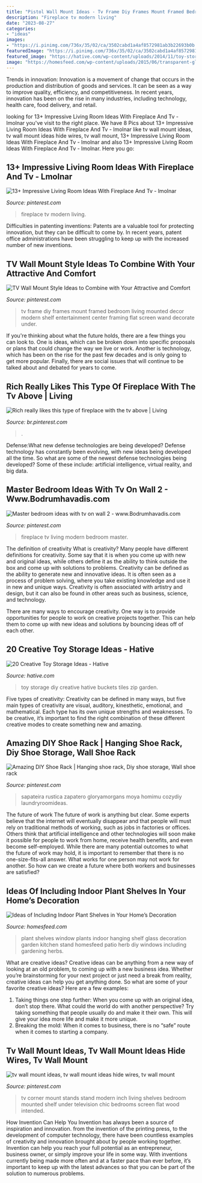 ```yaml
---
title: "Pistol Wall Mount Ideas - Tv Frame Diy Frames Mount Framed Bedroom Living Mounted Decor Modern Shelf Entertainment Center Framing Flat Screen Wand Decorate Under"
description: "Fireplace tv modern living"
date: "2023-08-27"
categories:
- "ideas"
images:
- "https://i.pinimg.com/736x/35/02/ca/3502cabd1a4af8572981ab3b22693b0b.jpg"
featuredImage: "https://i.pinimg.com/736x/35/02/ca/3502cabd1a4af8572981ab3b22693b0b.jpg"
featured_image: "https://hative.com/wp-content/uploads/2014/11/toy-storage-ideas/7-buckets-and-zip-tiles-as-diy-toy-storage.jpg"
image: "https://homesfeed.com/wp-content/uploads/2015/06/transparent-glass-plant-shelves-near-the-glass-window.jpg"
---
```



Trends in innovation:
Innovation is a movement of change that occurs in the production and distribution of goods and services. It can be seen as a way to improve quality, efficiency, and competitiveness. In recent years, innovation has been on the rise in many industries, including technology, health care, food delivery, and retail.

	

		
looking for 13+ Impressive Living Room Ideas With Fireplace And Tv - lmolnar you've visit to the right place. We have 8 Pics about 13+ Impressive Living Room Ideas With Fireplace And Tv - lmolnar like tv wall mount ideas, tv wall mount ideas hide wires, tv wall mount, 13+ Impressive Living Room Ideas With Fireplace And Tv - lmolnar and also 13+ Impressive Living Room Ideas With Fireplace And Tv - lmolnar. Here you go:
		
    
## 13+ Impressive Living Room Ideas With Fireplace And Tv - Lmolnar

<img loading=lazy src="https://i.pinimg.com/736x/35/e1/a8/35e1a81341adfe9cb6ef6367b0cc36c4.jpg" onerror="this.onerror=null;this.src='https://tse3.mm.bing.net/th?id=OIP.YVG9_mKlSO2BuN2Df7iOVAHaJQ&amp;pid=15.1';" alt="13+ Impressive Living Room Ideas With Fireplace And Tv - lmolnar">

_Source: pinterest.com_

>fireplace tv modern living. 

	

Difficulties in patenting inventions:
Patents are a valuable tool for protecting innovation, but they can be difficult to come by. In recent years, patent office administrations have been struggling to keep up with the increased number of new inventions.

    
## TV Wall Mount Style Ideas To Combine With Your Attractive And Comfort

<img loading=lazy src="https://i.pinimg.com/736x/d1/dc/43/d1dc438fed075a970b5049e6bf51c084--frame-tv-frames-on-wall.jpg?b=t" onerror="this.onerror=null;this.src='https://tse4.mm.bing.net/th?id=OIP.y4jVmgh2EmG-L6_YUQTNLwHaJ3&amp;pid=15.1';" alt="TV Wall Mount Style Ideas to Combine with Your Attractive and Comfort">

_Source: pinterest.com_

>tv frame diy frames mount framed bedroom living mounted decor modern shelf entertainment center framing flat screen wand decorate under. 

	

If you're thinking about what the future holds, there are a few things you can look to. One is ideas, which can be broken down into specific proposals or plans that could change the way we live or work. Another is technology, which has been on the rise for the past few decades and is only going to get more popular. Finally, there are social issues that will continue to be talked about and debated for years to come.

    
## Rich Really Likes This Type Of Fireplace With The Tv Above | Living

<img loading=lazy src="https://i.pinimg.com/736x/35/02/ca/3502cabd1a4af8572981ab3b22693b0b.jpg" onerror="this.onerror=null;this.src='https://tse2.mm.bing.net/th?id=OIP.1ocQREa_zwOMaa_ZTIqZzQHaNK&amp;pid=15.1';" alt="Rich really likes this type of fireplace with the tv above | Living">

_Source: br.pinterest.com_

>. 

	

Defense:What new defense technologies are being developed?
Defense technology has constantly been evolving, with new ideas being developed all the time. So what are some of the newest defense technologies being developed? Some of these include: artificial intelligence, virtual reality, and big data.

    
## Master Bedroom Ideas With Tv On Wall 2 - Www.Bodrumhavadis.com

<img loading=lazy src="https://i.pinimg.com/736x/fc/d8/c7/fcd8c7d6b4cc1bfe734d19a1313d809e.jpg" onerror="this.onerror=null;this.src='https://tse3.mm.bing.net/th?id=OIP.JErm-FVKJD5OAO8vVpD8XwHaL3&amp;pid=15.1';" alt="Master bedroom ideas with tv on wall 2 - www.Bodrumhavadis.com">

_Source: pinterest.com_

>fireplace tv living modern bedroom master. 

	

The definition of creativity
What is creativity? Many people have different definitions for creativity. Some say that it is when you come up with new and original ideas, while others define it as the ability to think outside the box and come up with solutions to problems.
Creativity can be defined as the ability to generate new and innovative ideas. It is often seen as a process of problem solving, where you take existing knowledge and use it in new and unique ways. Creativity is often associated with artistry and design, but it can also be found in other areas such as business, science, and technology.

There are many ways to encourage creativity. One way is to provide opportunities for people to work on creative projects together. This can help them to come up with new ideas and solutions by bouncing ideas off of each other.

    
## 20 Creative Toy Storage Ideas - Hative

<img loading=lazy src="https://hative.com/wp-content/uploads/2014/11/toy-storage-ideas/7-buckets-and-zip-tiles-as-diy-toy-storage.jpg" onerror="this.onerror=null;this.src='https://tse1.mm.bing.net/th?id=OIP.W76bRteOP4ABpjNebYdGGgHaLI&amp;pid=15.1';" alt="20 Creative Toy Storage Ideas - Hative">

_Source: hative.com_

>toy storage diy creative hative buckets tiles zip garden. 

	

Five types of creativity:
Creativity can be defined in many ways, but five main types of creativity are visual, auditory, kinesthetic, emotional, and mathematical. Each type has its own unique strengths and weaknesses. To be creative, it’s important to find the right combination of these different creative modes to create something new and amazing.

    
## Amazing DIY Shoe Rack | Hanging Shoe Rack, Diy Shoe Storage, Wall Shoe Rack

<img loading=lazy src="https://i.pinimg.com/736x/ab/d3/f3/abd3f3a0073772d6eb3ad7fbe42a3a38.jpg" onerror="this.onerror=null;this.src='https://tse3.mm.bing.net/th?id=OIP.lbh8DBIcOHvOyoSeRinZCgHaJ2&amp;pid=15.1';" alt="Amazing DIY Shoe Rack | Hanging shoe rack, Diy shoe storage, Wall shoe rack">

_Source: pinterest.com_

>sapateira rustica zapatero gloryamorgans moya homimu cozydiy laundryroomideas. 

	

The future of work
The future of work is anything but clear. Some experts believe that the internet will eventually disappear and that people will must rely on traditional methods of working, such as jobs in factories or offices. Others think that artificial intelligence and other technologies will soon make it possible for people to work from home, receive health benefits, and even become self-employed. While there are many potential outcomes to what the future of work may hold, it is important to remember that there is no one-size-fits-all answer. What works for one person may not work for another. So how can we create a future where both workers and businesses are satisfied?

    
## Ideas Of Including Indoor Plant Shelves In Your Home’s Decoration

<img loading=lazy src="https://homesfeed.com/wp-content/uploads/2015/06/transparent-glass-plant-shelves-near-the-glass-window.jpg" onerror="this.onerror=null;this.src='https://tse1.mm.bing.net/th?id=OIP.tx6FOuWAwVa6WP-EwEE-bwHaJ4&amp;pid=15.1';" alt="Ideas of Including Indoor Plant Shelves in Your Home’s Decoration">

_Source: homesfeed.com_

>plant shelves window plants indoor hanging shelf glass decoration garden kitchen stand homesfeed patio herb diy windows including gardening herbs. 

	

What are creative ideas?
Creative ideas can be anything from a new way of looking at an old problem, to coming up with a new business idea. Whether you’re brainstorming for your next project or just need a break from reality, creative ideas can help you get anything done. So what are some of your favorite creative ideas? Here are a few examples: 
1) Taking things one step further: When you come up with an original idea, don’t stop there. What could the world do with another perspective? Try taking something that people usually do and make it their own. This will give your idea more life and make it more unique. 
2) Breaking the mold: When it comes to business, there is no “safe” route when it comes to starting a company.

    
## Tv Wall Mount Ideas, Tv Wall Mount Ideas Hide Wires, Tv Wall Mount

<img loading=lazy src="https://i.pinimg.com/736x/81/48/5a/81485a05040772a9eafe88078111242b.jpg" onerror="this.onerror=null;this.src='https://tse1.mm.bing.net/th?id=OIP.122Z300kEMpPQOvGuboFDQHaJ3&amp;pid=15.1';" alt="tv wall mount ideas, tv wall mount ideas hide wires, tv wall mount">

_Source: pinterest.com_

>tv corner mount stands stand modern inch living shelves bedroom mounted shelf under television chic bedrooms screen flat wood intended. 

	

How Invention Can Help You
Invention has always been a source of inspiration and innovation. from the invention of the printing press, to the development of computer technology, there have been countless examples of creativity and innovation brought about by people working together. Invention can help you reach your full potential as an entrepreneur, business owner, or simply improve your life in some way. With inventions currently being made more often and at a faster pace than ever before, it’s important to keep up with the latest advances so that you can be part of the solution to numerous problems.

